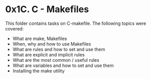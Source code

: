 # 0x1C. C - Makefiles
This folder contains tasks on C-makefile. The following topics were covered:
+ What are make, Makefiles
+ When, why and how to use Makefiles
+ What are rules and how to set and use them
+ What are explicit and implicit rules
+ What are the most common / useful rules
+ What are variables and how to set and use them
+ Installing the make utility
